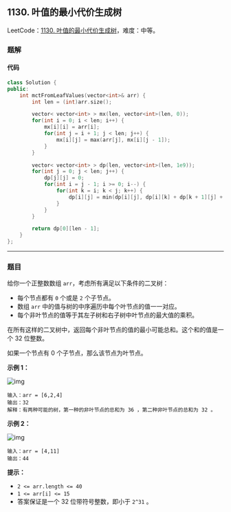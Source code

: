 ## 1130. 叶值的最小代价生成树

LeetCode：[1130. 叶值的最小代价生成树](https://leetcode.cn/problems/minimum-cost-tree-from-leaf-values/)，难度：中等。

### 题解

#### 代码

```c++
class Solution {
public:
    int mctFromLeafValues(vector<int>& arr) {
        int len = (int)arr.size();

        vector< vector<int> > mx(len, vector<int>(len, 0));
        for(int i = 0; i < len; i++) {
            mx[i][i] = arr[i];
            for(int j = i + 1; j < len; j++) {
                mx[i][j] = max(arr[j], mx[i][j - 1]);
            }
        }

        vector< vector<int> > dp(len, vector<int>(len, 1e9));
        for(int j = 0; j < len; j++) {
            dp[j][j] = 0;
            for(int i = j - 1; i >= 0; i--) {
                for(int k = i; k < j; k++) {
                    dp[i][j] = min(dp[i][j], dp[i][k] + dp[k + 1][j] + mx[i][k] * mx[k + 1][j]);
                }
            }
        }

        return dp[0][len - 1];
    }
};
```



---



### 题目

给你一个正整数数组 `arr`，考虑所有满足以下条件的二叉树：

- 每个节点都有 `0` 个或是 `2` 个子节点。
- 数组 `arr` 中的值与树的中序遍历中每个叶节点的值一一对应。
- 每个非叶节点的值等于其左子树和右子树中叶节点的最大值的乘积。

在所有这样的二叉树中，返回每个非叶节点的值的最小可能总和。这个和的值是一个 32 位整数。

如果一个节点有 0 个子节点，那么该节点为叶节点。

 

**示例 1：**

![img](https://gitee.com/xwl66/leetcode/raw/master/image/1130-tree1.jpg)

```
输入：arr = [6,2,4]
输出：32
解释：有两种可能的树，第一种的非叶节点的总和为 36 ，第二种非叶节点的总和为 32 。 
```

**示例 2：**

![img](https://gitee.com/xwl66/leetcode/raw/master/image/1130-tree2.jpg)

```
输入：arr = [4,11]
输出：44
```

 

**提示：**

- `2 <= arr.length <= 40`
- `1 <= arr[i] <= 15`
- 答案保证是一个 32 位带符号整数，即小于 `2^31` 。


